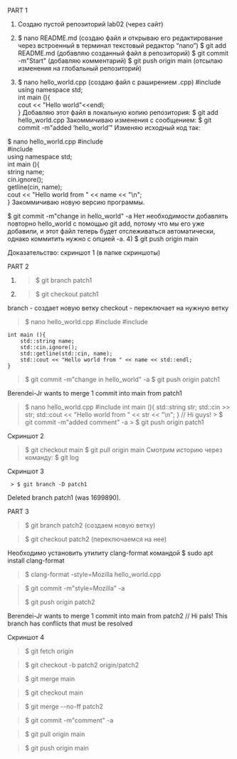PART 1
1) Cоздаю пустой репозиторий lab02 (через сайт)
2) $ nano README.md  (создаю файл и открываю его редактирование через встроенный в терминал текстовый редактор “nano”)
$ git add README.md (добавляю созданный файл в репозиторий)
$ git commit -m"Start" (добавляю комментарий)
$ git push origin main (отсылаю изменения на глобальный репозиторий)


3) $ nano hello_world.cpp (создаю файл с раширением .срр)
#include <iostream> 
   using namespace std;   
int main (){        
cout << "Hello world"<<endl;    
}
Добавляю этот файл в локальную копию репозитория: $ git add hello_world.cpp 
Закоммичиваю изменения с сообщением: $ git commit -m"added ‘hello_world’"
Изменяю исходный код так:

$ 	nano hello_world.cpp
   #include <iostream>   
#include <string>   
using namespace std;   
int main (){    
 string name;   
cin.ignore();   
 getline(cin, name);    
 cout << "Hello world from " << name << "\n";   
}
Закоммичиваю новую версию программы. 

$ 	git commit -m"change in hello_world" -a
Нет необходимости добавлять повторно hello_world с помощью git add, потому что мы его уже добавили, и этот файл теперь будет отслеживаться автоматически, однако коммитить нужно с опцией -а.
4) $ git push origin main

Доказательство: скриншот 1 (в папке скриншоты)

PART 2
1) > $ git branch patch1
2) 
   > $ git checkout patch1
   > 
branch - создает новую ветку
checkout - переключает на нужную ветку
> $ nano hello_world.cpp
      #include <iostream>
    #include <string>

    int main (){
        std::string name;
        std::cin.ignore();
        std::getline(std::cin, name);
        std::cout << "Hello world from " << name << std::endl;
    }

> $ git commit -m"change in hello_world" -a
> $ git push origin patch1

Berendei-Jr wants to merge 1 commit into main from patch1
  >    $ nano hello_world.cpp
#include <iostream>
int main (){
    std::string str;
    std::cin >> str;
    std::cout << "Hello world from " << str << "\n";
}
// Hi guys!
     > $ git commit -m"added comment" -a
     > $ git push origin patch1
 
Скриншот 2

> $ git checkout main
> $ git pull origin main
Смотрим историю через команду: 
> $ git log

Скриншот 3

     > $ git branch -D patch1
Deleted branch patch1 (was 1699890).

PART 3

> $ git branch patch2 (создаем новую ветку)

> $ git checkout patch2 (переключаемся на нее)

Необходимо 	установить утилиту clang-format командой $ sudo apt install clang-format

> $ clang-format -style=Mozilla hello_world.cpp

> $ git commit -m"style=Mozilla" -a
> 
> $ git 	push origin patch2

Berendei-Jr wants to merge 1 commit into main from patch2
// Hi pals!
This branch has conflicts that must be resolved

Скриншот 4

> $ git fetch origin
 
> $ git checkout -b patch2 origin/patch2

> $ git merge main

> $ git checkout main

> $ git merge --no-ff patch2

> $ git commit -m"comment" -a

> $ git pull origin main

> $ git push origin main
